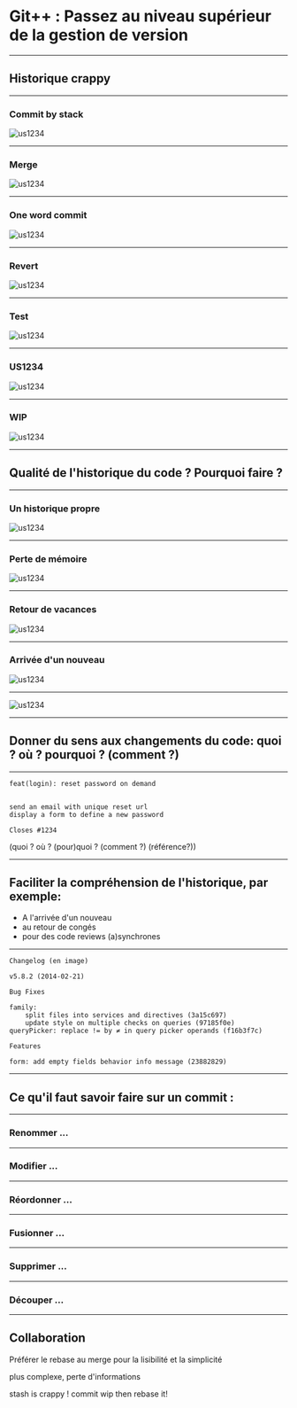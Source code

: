 # Git++ : Passez au niveau supérieur de la gestion de version

---

## Historique crappy

---

### Commit by stack

![us1234](img/commitByStack.png)

---

### Merge

![us1234](img/merge.png)

---

### One word commit

![us1234](img/oneWordCommit.png)

---

### Revert

![us1234](img/revert.png)

---

### Test

![us1234](img/test.png)

---

### US1234

![us1234](img/US1234.png)

---

### WIP

![us1234](img/wip.png)

---

## Qualité de l'historique du code ? Pourquoi faire ?

---

### Un historique propre

![us1234](img/goodHistory.png)

---

### Perte de mémoire

![us1234](img/devWhatIsThis.jpg)

---

### Retour de vacances

![us1234](img/devOnVacation.jpg)

---

### Arrivée d'un nouveau

![us1234](img/devNew.jpg)

---

![us1234](img/pull-request-with-detailed-commits.png)

---

## Donner du sens aux changements du code: quoi ? où ? pourquoi ? (comment ?)

---

```
feat(login): reset password on demand


send an email with unique reset url
display a form to define a new password

Closes #1234
```

(quoi ? où ? (pour)quoi ? (comment ?) (référence?))

---

## Faciliter la compréhension de l'historique, par exemple:

* A l'arrivée d'un nouveau
* au retour de congés
* pour des code reviews (a)synchrones

---

```
Changelog (en image)

v5.8.2 (2014-02-21)

Bug Fixes

family:
	split files into services and directives (3a15c697)
	update style on multiple checks on queries (97185f0e)
queryPicker: replace != by ≠ in query picker operands (f16b3f7c)

Features

form: add empty fields behavior info message (23882829)
```

---

## Ce qu'il faut savoir faire sur un commit :

---

### Renommer ...

---

### Modifier ...

---

### Réordonner ...

---

### Fusionner ...

---

### Supprimer ...

---

### Découper ...

---

## Collaboration

Préférer le rebase au merge pour la lisibilité et la simplicité

plus complexe, perte d'informations

stash is crappy ! commit wip then rebase it!

